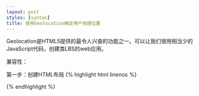 ```yaml
---
layout: post
styles: [syntax]
title: 使用Geolocation确定用户地理位置
---
```


Geolocation是HTML5提供的最令人兴奋的功能之一。可以让我们很用相当少的JavaScript代码，创建类LBS的web应用。

兼容性：

第一步：创建HTML布局
{% highlight html linenos %}
<!DOCTYPE html>
<html>
<head>
</head>

<body>
</body>
</html>
{% endhighlight %}